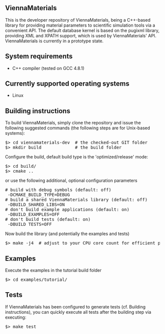 ViennaMaterials
--------------------------

This is the developer repository of ViennaMaterials, being a C++-based
library for providing material parameters to scientific simulation tools via a
convenient API. The default database kernel is based on the pugixml library,
providing XML and XPATH support, which is used by ViennaMaterials' API.
ViennaMaterials is currently in a prototype state.


System requirements
--------------------------

* C++ compiler (tested on GCC 4.8.1)

Currently supported operating systems
--------------------------

* Linux

Building instructions
--------------------------

To build ViennaMaterials, simply clone the repository and issue the following suggested commands (the following steps are for Unix-based systems):

<pre>
$> cd viennamaterials-dev  # the checked-out GIT folder
$> mkdir build             # the build folder
</pre>

Configure the build, default build type is the 'optimized/release' mode:
<pre>
$> cd build/
$> cmake ..
</pre>

or use the following additional, optional configuration parameters
<pre>
# build with debug symbols (default: off)
 -DCMAKE_BUILD_TYPE=DEBUG
# build a shared ViennaMaterials library (default: off)
 -DBUILD_SHARED_LIBS=ON
# don't build example applications (default: on)
 -DBUILD_EXAMPLES=OFF
# don't build tests (default: on)
 -DBUILD_TESTS=OFF
</pre>

Now build the library (and potentially the examples and tests)
<pre>
$> make -j4  # adjust to your CPU core count for efficient parallel building
</pre>

Examples
--------------------------

Execute the examples in the tutorial build folder
<pre>
$> cd examples/tutorial/
</pre>

Tests
--------------------------

If ViennaMaterials has been configured to generate tests (cf. Building instructions),
you can quickly execute all tests after the building step via executing:
<pre>
$> make test
</pre>
